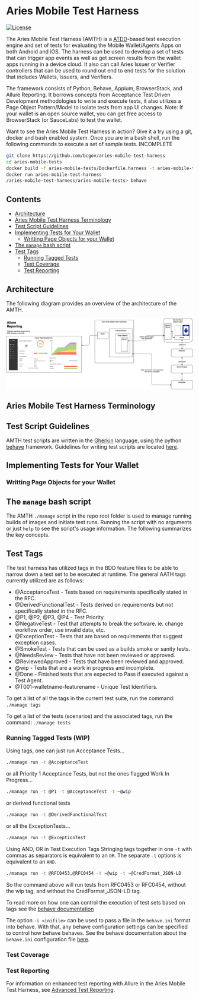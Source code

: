 # Aries Mobile Test Harness<!-- omit in toc -->

[![License](https://img.shields.io/badge/License-Apache%202.0-blue.svg)](LICENSE)

The Aries Mobile Test Harness (AMTH) is a [ATDD](https://en.wikipedia.org/wiki/Acceptance_test–driven_development)-based test execution engine and set of tests for evaluating the Mobile Wallet/Agents Apps on both Android and iOS. The harness can be used to develop a set of tests that can trigger app events as well as get screen results from the wallet apps running in a device cloud. It also can call Aries Issuer or Verifier controllers that can be used to round out end to end tests for the solution that includes Wallets, Issuers, and Verifiers. 

The framework consists of Python, Behave, Appium, BrowserStack, and Allure Reporting. It borrows concepts from Acceptance Test Driven Development methodologies to write and execute tests, it also utilizes a Page Object Pattern/Model to isolate tests from app UI changes. 
Note: If your wallet is an open source wallet, you can get free access to BrowserStack (or SauceLabs) to test the wallet. 

Want to see the Aries Mobile Test Harness in action? Give it a try using a git, docker and bash enabled system. Once you are in a bash shell, run the following commands to execute a set of sample tests. INCOMPLETE

```bash
git clone https://github.com/bcgov/aries-mobile-test-harness
cd aries-mobile-tests
docker build -f aries-mobile-tests/Dockerfile.harness -t aries-mobile-test-harness .
docker run aries-mobile-test-harness
/aries-mobile-test-harness/aries-mobile-tests> behave

```

## Contents<!-- omit in toc -->

- [Architecture](#architecture)
- [Aries Mobile Test Harness Terminology](#aries-agent-test-harness-terminology)
- [Test Script Guidelines](#test-script-guidelines)
- [Implementing Tests for Your Wallet](#aries-agent-backchannels)
  - [Writting Page Objects for your Wallet](#implemented-backchannels)
- [The `manage` bash script](#the-manage-bash-script)
- [Test Tags](#test-tags)
  - [Running Tagged Tests](#running-tagged-tests)
  - [Test Coverage](#test-coverage)
  - [Test Reporting](#test-reporting)

## Architecture

The following diagram provides an overview of the architecture of the AMTH.

![Aries Mobile Test Harness Architecture](docs/assets/amth-arch/amth-arch.png)


## Aries Mobile Test Harness Terminology


## Test Script Guidelines

AMTH test scripts are written in the [Gherkin](https://behave.readthedocs.io/en/latest/gherkin.html#gherkin-feature-testing-language) language, using the python [behave](https://behave.readthedocs.io/en/latest/) framework. Guidelines for writing test scripts are located [here]().

## Implementing Tests for Your Wallet


### Writting Page Objects for your Wallet


## The `manage` bash script

The AMTH `./manage` script in the repo root folder is used to manage running builds of images and initiate test runs. Running the script with no arguments or just `help` to see the script's usage information. The following summarizes the key concepts.


## Test Tags

The test harness has utilized tags in the BDD feature files to be able to narrow down a test set to be executed at runtime. The general AATH tags currently utilized are as follows:

- @AcceptanceTest - Tests based on requirements specifically stated in the RFC.
- @DerivedFunctionalTest - Tests derived on requirements but not specifically stated in the RFC.
- @P1, @P2, @P3, @P4 - Test Priority.
- @NegativeTest - Test that attempts to break the software. ie. change workflow order, use invalid data, etc.
- @ExceptionTest - Tests that are based on requirements that suggest exception cases.
- @SmokeTest - Tests that can be used as a builds smoke or sanity tests.
- @NeedsReview - Tests that have not been reviewed or approved.
- @ReviewedApproved - Tests that have been reviewed and approved.
- @wip - Tests that are a work in progress and incomplete.
- @Done - Finished tests that are expected to Pass if executed against a Test Agent.
- @T001-walletname-featurename - Unique Test Identifiers.

To get a list of all the tags in the current test suite, run the command: `./manage tags`

To get a list of the tests (scenarios) and the associated tags, run the command: `./manage tests`

### Running Tagged Tests (WIP)

Using tags, one can just run Acceptance Tests...

```bash
./manage run -t @AcceptanceTest
```

or all Priority 1 Acceptance Tests, but not the ones flagged Work In Progress...

```bash
./manage run -t @P1 -t @AcceptanceTest -t ~@wip
```

or derived functional tests

```bash
./manage run -t @DerivedFunctionalTest
```

or all the ExceptionTests...

```bash
./manage run -t @ExceptionTest
```

Using AND, OR in Test Execution Tags
Stringing tags together in one `-t` with commas as separators is equivalent to an `OR`. The separate `-t` options is equivalent to an `AND`.

```bash
./manage run -t @RFC0453,@RFC0454 -t ~@wip -t ~@CredFormat_JSON-LD
```

So the command above will run tests from RFC0453 or RFC0454, without the wip tag, and without the CredFormat_JSON-LD tag.

To read more on how one can control the execution of test sets based on tags see the [behave documentation](https://behave.readthedocs.io/en/stable/tutorial.html#controlling-things-with-tags)

The option `-i <inifile>` can be used to pass a file in the `behave.ini` format into behave. With that, any behave configuration settings can be specified to control how behave behaves. See the behave documentation about the `behave.ini` configuration file [here](https://behave.readthedocs.io/en/stable/behave.html#configuration-files).

### Test Coverage



### Test Reporting

For information on enhanced test reporting with Allure in the Aries Mobile Test Harness, see [Advanced Test Reporting]().
